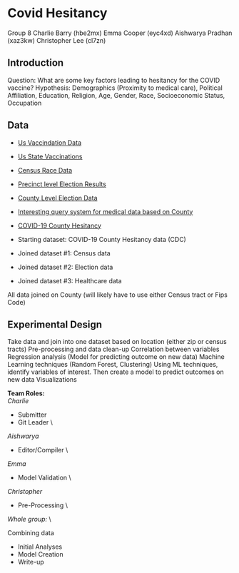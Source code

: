 # Covid Hesitancy 
Group 8
Charlie Barry (hbe2mx) Emma Cooper (eyc4xd) Aishwarya Pradhan (xaz3kw) Christopher Lee (cl7zn)

## Introduction
Question: What are some key factors leading to hesitancy for the COVID vaccine? Hypothesis: Demographics (Proximity to medical care), Political Affiliation, Education, Religion, Age, Gender, Race, Socioeconomic Status, Occupation

## Data
- [Us Vaccindation Data](https://github.com/owid/covid-19-data/tree/master/public/data/vaccinations/#united-states-vaccination-data)
- [Us State Vaccinations](https://ourworldindata.org/us-states-vaccinations)
- [Census Race Data](https://data.census.gov/cedsci/table?q=United%20States&t=Race%20and%20Ethnicity&tid=DECENNIALPL2020.P2)
- [Precinct level Election Results](https://dataverse.harvard.edu/dataset.xhtml?persistentId=doi:10.7910/DVN/NH5S2I)
- [County Level Election Data](https://github.com/tonmcg/US_County_Level_Election_Results_08-20/blob/master/2016_US_County_Level_Presidential_Results.csv)
- [Interesting query system for medical data based on County](https://hcupnet.ahrq.gov/#setup)
- [COVID-19 County Hesitancy](https://data.cdc.gov/Vaccinations/COVID-19-County-Hesitancy/c4bi-8ytd)

- Starting dataset: COVID-19 County Hesitancy data (CDC)
- Joined dataset #1: Census data
- Joined dataset #2: Election data
- Joined dataset #3: Healthcare data

All data joined on County (will likely have to use either Census tract or Fips Code)

## Experimental Design
Take data and join into one dataset based on location (either zip or census tracts)
Pre-processing and data clean-up
Correlation between variables
Regression analysis (Model for predicting outcome on new data)
Machine Learning techniques (Random Forest, Clustering)
Using ML techniques, identify variables of interest. Then create a model to predict outcomes on new data
Visualizations

**Team Roles:**
\
_Charlie_
- Submitter
- Git Leader
\

_Aishwarya_
- Editor/Compiler
\

_Emma_
- Model Validation
\

_Christopher_
- Pre-Processing 
\

_Whole group:_
\

Combining data
- Initial Analyses
- Model Creation
- Write-up
